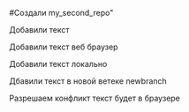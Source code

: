 #Создали my_second_repo" 

Добавили текст

Добавили текст веб браузер

Добавили текст локально

Дбавили текст в новой ветеке newbranch

Разрешаем конфликт текст будет в браузере
